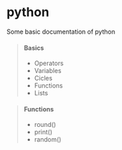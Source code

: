 # python

Some basic documentation of python

> #### Basics
>
> - Operators
> - Variables
> - Cicles
> - Functions
> - Lists

> #### Functions
>
> - round()
> - print()
> - random()